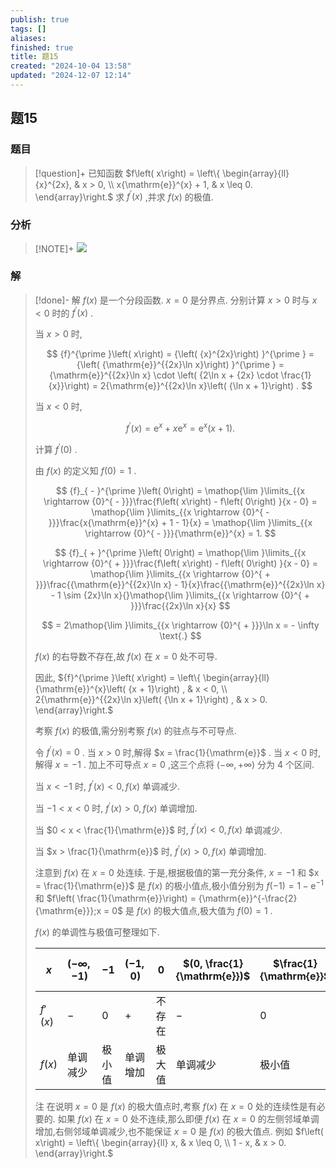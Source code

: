 ```yaml
---
publish: true
tags: []
aliases: 
finished: true
title: 题15
created: "2024-10-04 13:58"
updated: "2024-12-07 12:14"
---
```

## 题15
### 题目
> [!question]+
> 已知函数 $f\left( x\right) = \left\{ \begin{array}{ll} {x}^{2x}, & x > 0, \\ x{\mathrm{e}}^{x} + 1, & x \leq 0. \end{array}\right.$ 求 ${f}^{\prime }\left( x\right)$ ,并求 $f\left( x\right)$ 的极值.
### 分析
> [!NOTE]+
> ![](https://img.hwenyi.live/202412072011399.webp)
### 解
> [!done]-
> 解 $f\left( x\right)$ 是一个分段函数. $x = 0$ 是分界点. 分别计算 $x > 0$ 时与 $x < 0$ 时的 ${f}^{\prime }\left( x\right)$ .
> 
> 当 $x > 0$ 时,
> 
> $$
> {f}^{\prime }\left( x\right) = {\left( {x}^{2x}\right) }^{\prime } = {\left( {\mathrm{e}}^{{2x}\ln x}\right) }^{\prime } = {\mathrm{e}}^{{2x}\ln x} \cdot \left( {2\ln x + {2x} \cdot \frac{1}{x}}\right) = 2{\mathrm{e}}^{{2x}\ln x}\left( {\ln x + 1}\right) .
> $$
> 
> 当 $x < 0$ 时,
> 
> $$
> {f}^{\prime }\left( x\right) = {\mathrm{e}}^{x} + x{\mathrm{e}}^{x} = {\mathrm{e}}^{x}\left( {x + 1}\right) .
> $$
> 
> 计算 ${f}^{\prime }\left( 0\right)$ .
> 
> 由 $f\left( x\right)$ 的定义知 $f\left( 0\right) = 1$ .
> 
> $$
> {f}_{ - }^{\prime }\left( 0\right) = \mathop{\lim }\limits_{{x \rightarrow {0}^{ - }}}\frac{f\left( x\right) - f\left( 0\right) }{x - 0} = \mathop{\lim }\limits_{{x \rightarrow {0}^{ - }}}\frac{x{\mathrm{e}}^{x} + 1 - 1}{x} = \mathop{\lim }\limits_{{x \rightarrow {0}^{ - }}}{\mathrm{e}}^{x} = 1.
> $$
> 
> $$
> {f}_{ + }^{\prime }\left( 0\right) = \mathop{\lim }\limits_{{x \rightarrow {0}^{ + }}}\frac{f\left( x\right) - f\left( 0\right) }{x - 0} = \mathop{\lim }\limits_{{x \rightarrow {0}^{ + }}}\frac{{\mathrm{e}}^{{2x}\ln x} - 1}{x}\frac{{\mathrm{e}}^{{2x}\ln x} - 1 \sim {2x}\ln x}{}\mathop{\lim }\limits_{{x \rightarrow {0}^{ + }}}\frac{{2x}\ln x}{x}
> $$
> 
> $$
> = 2\mathop{\lim }\limits_{{x \rightarrow {0}^{ + }}}\ln x = - \infty \text{.}
> $$
> 
> $f\left( x\right)$ 的右导数不存在,故 $f\left( x\right)$ 在 $x = 0$ 处不可导.
> 
> 因此, ${f}^{\prime }\left( x\right) = \left\{ \begin{array}{ll} {\mathrm{e}}^{x}\left( {x + 1}\right) , & x < 0, \\ 2{\mathrm{e}}^{{2x}\ln x}\left( {\ln x + 1}\right) , & x > 0. \end{array}\right.$
> 
> 考察 $f\left( x\right)$ 的极值,需分别考察 $f\left( x\right)$ 的驻点与不可导点.
> 
> 令 ${f}^{\prime }\left( x\right) = 0$ . 当 $x > 0$ 时,解得 $x = \frac{1}{\mathrm{e}}$ . 当 $x < 0$ 时,解得 $x = - 1$ . 加上不可导点 $x = 0$ ,这三个点将 $\left( {-\infty , + \infty }\right)$ 分为 4 个区间.
> 
> 当 $x < - 1$ 时, ${f}^{\prime }\left( x\right) < 0, f\left( x\right)$ 单调减少.
> 
> 当 $- 1 < x < 0$ 时, ${f}^{\prime }\left( x\right) > 0, f\left( x\right)$ 单调增加.
> 
> 当 $0 < x < \frac{1}{\mathrm{e}}$ 时, ${f}^{\prime }\left( x\right) < 0, f\left( x\right)$ 单调减少.
> 
> 当 $x > \frac{1}{\mathrm{e}}$ 时, ${f}^{\prime }\left( x\right) > 0, f\left( x\right)$ 单调增加.
> 
> 注意到 $f\left( x\right)$ 在 $x = 0$ 处连续. 于是,根据极值的第一充分条件, $x = - 1$ 和 $x = \frac{1}{\mathrm{e}}$ 是 $f\left( x\right)$ 的极小值点,极小值分别为 $f\left( {-1}\right) = 1 - {\mathrm{e}}^{-1}$ 和 $f\left( \frac{1}{\mathrm{e}}\right) = {\mathrm{e}}^{-\frac{2}{\mathrm{e}}};x = 0$ 是 $f\left( x\right)$ 的极大值点,极大值为 $f\left( 0\right) = 1$ .
> 
> $f\left( x\right)$ 的单调性与极值可整理如下.
> 
> | $x$ | $(-\infty, -1)$ | $-1$ | $(-1, 0)$ | $0$ | $(0, \frac{1}{\mathrm{e}})$ | $\frac{1}{\mathrm{e}}$ | $(\frac{1}{\mathrm{e}}, +\infty)$ |
> | --- | --- | --- | --- | --- | --- | --- | --- |
> | $f'(x)$ | $-$ | 0 | $+$ | 不存在 | $-$ | 0 | $+$ |
> | $f(x)$ | 单调减少 | 极小值 | 单调增加 | 极大值 | 单调减少 | 极小值 | 单调增加 |
> 
> 注 在说明 $x = 0$ 是 $f\left( x\right)$ 的极大值点时,考察 $f\left( x\right)$ 在 $x = 0$ 处的连续性是有必要的. 如果 $f\left( x\right)$ 在 $x = 0$ 处不连续,那么即便 $f\left( x\right)$ 在 $x = 0$ 的左侧邻域单调增加,右侧邻域单调减少,也不能保证 $x = 0$ 是 $f\left( x\right)$ 的极大值点. 例如 $f\left( x\right) = \left\{ \begin{array}{ll} x, & x \leq 0, \\ 1 - x, & x > 0. \end{array}\right.$